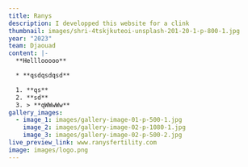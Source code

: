 ```yaml
---
title: Ranys
description: I developped this website for a clink
thumbnail: images/shri-4tskjkuteoi-unsplash-201-20-1-p-800-1.jpg
year: "2023"
team: Djaouad
content: |-
  **Helllooooo**

  * **qsdqsdqsd**

  1. **qs**
  2. **sd**
  3. > **qWWwWw**
gallery_images:
  - image_1: images/gallery-image-01-p-500-1.jpg
    image_2: images/gallery-image-02-p-1080-1.jpg
    image_3: images/gallery-image-02-p-500-2.jpg
live_preview_link: www.ranysfertility.com
image: images/logo.png
---
```

